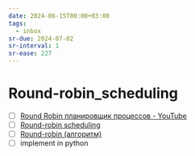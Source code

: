```yaml
---
date: 2024-06-15T00:00+03:00
tags:
  - inbox
sr-due: 2024-07-02
sr-interval: 1
sr-ease: 227
---
```


# Round-robin_scheduling


- [ ] [Round Robin планировщик процессов - YouTube](https://www.youtube.com/watch?v=YC_wmTQ1HCs)
- [ ] [Round-robin scheduling](https://en.wikipedia.org/wiki/Round-robin_scheduling)
- [ ] [Round-robin (алгоритм)](https://ru.wikipedia.org/wiki/Round-robin_\(%D0%B0%D0%BB%D0%B3%D0%BE%D1%80%D0%B8%D1%82%D0%BC\))
- [ ] implement in python
